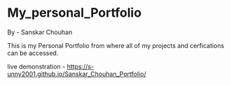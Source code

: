 # My_personal_Portfolio

By - Sanskar Chouhan

This is my Personal Portfolio from where all of my projects and cerfications can be accessed.

live demonstration - https://s-unny2001.github.io/Sanskar_Chouhan_Portfolio/
